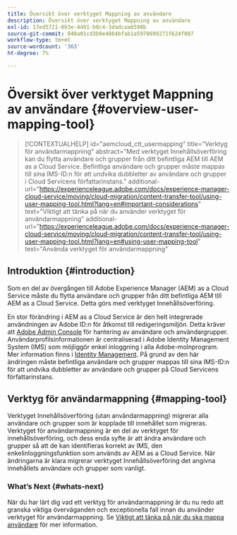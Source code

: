 ```yaml
---
title: Översikt över verktyget Mappning av användare
description: Översikt över verktyget Mappning av användare
exl-id: 17ed5721-093e-4491-b8c4-3dadcaa6598b
source-git-commit: 940a01cd3b9e4804bfab1a5970699271f624f087
workflow-type: tm+mt
source-wordcount: '363'
ht-degree: 7%

---
```


# Översikt över verktyget Mappning av användare {#overview-user-mapping-tool}

>[!CONTEXTUALHELP]
>id="aemcloud_ctt_usermapping"
>title="Verktyg för användarmappning"
>abstract="Med verktyget Innehållsöverföring kan du flytta användare och grupper från ditt befintliga AEM till AEM as a Cloud Service. Befintliga användare och grupper måste mappas till sina IMS-ID:n för att undvika dubbletter av användare och grupper i Cloud Servicens författarinstans."
>additional-url="https://experienceleague.adobe.com/docs/experience-manager-cloud-service/moving/cloud-migration/content-transfer-tool/using-user-mapping-tool.html?lang=en#important-considerations" text="Viktigt att tänka på när du använder verktyget för användarmappning"
>additional-url="https://experienceleague.adobe.com/docs/experience-manager-cloud-service/moving/cloud-migration/content-transfer-tool/using-user-mapping-tool.html?lang=en#using-user-mapping-tool" text="Använda verktyget för användarmappning"

## Introduktion {#introduction}

Som en del av övergången till Adobe Experience Manager (AEM) as a Cloud Service måste du flytta användare och grupper från ditt befintliga AEM till AEM as a Cloud Service. Detta görs med verktyget Innehållsöverföring.

En stor förändring i AEM as a Cloud Service är den helt integrerade användningen av Adobe ID:n för åtkomst till redigeringsmiljön.  Detta kräver att [Adobe Admin Console](https://helpx.adobe.com/enterprise/using/admin-console.html) för hantering av användare och användargrupper. Användarprofilsinformationen är centraliserad i Adobe Identity Management System (IMS) som möjliggör enkel inloggning i alla Adobe-molnprogram. Mer information finns i [Identity Management](https://experienceleague.adobe.com/docs/experience-manager-cloud-service/overview/what-is-new-and-different.html?lang=en#identity-management). På grund av den här ändringen måste befintliga användare och grupper mappas till sina IMS-ID:n för att undvika dubbletter av användare och grupper på Cloud Servicens författarinstans.

## Verktyg för användarmappning {#mapping-tool}

Verktyget Innehållsöverföring (utan användarmappning) migrerar alla användare och grupper som är kopplade till innehållet som migreras. Verktyget för användarmappning är en del av verktyget för innehållsöverföring, och dess enda syfte är att ändra användare och grupper så att de kan identifieras korrekt av IMS, den enkelinloggningsfunktion som används av AEM as a Cloud Service. När ändringarna är klara migrerar verktyget Innehållsöverföring det angivna innehållets användare och grupper som vanligt.

### What’s Next {#whats-next}

När du har lärt dig vad ett verktyg för användarmappning är du nu redo att granska viktiga överväganden och exceptionella fall innan du använder verktyget för användarmappning. Se [Viktigt att tänka på när du ska mappa användare](/help/journey-migration/content-transfer-tool/user-mapping-tool/considerations-user-mapping-tool.md) för mer information.
